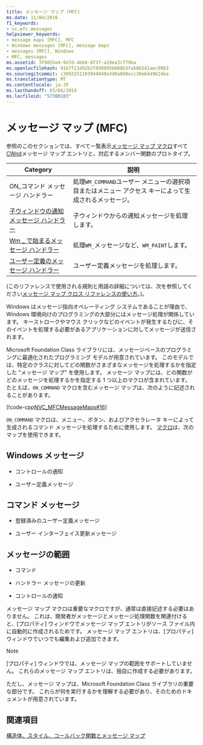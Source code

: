 ```yaml
---
title: メッセージ マップ (MFC)
ms.date: 11/04/2016
f1_keywords:
- vc.mfc.messages
helpviewer_keywords:
- message maps [MFC], MFC
- Windows messages [MFC], message maps
- messages [MFC], Windows
- MFC, messages
ms.assetid: 3f9855e4-9d7d-4b64-8f3f-a19ea3cf79ba
ms.openlocfilehash: 91b7f21d92b2f899895b008b3fab8b541aec9963
ms.sourcegitcommit: c3093251193944840e3d0a068ecc30e6449624ba
ms.translationtype: MT
ms.contentlocale: ja-JP
ms.lasthandoff: 03/04/2019
ms.locfileid: "57300103"
---
```

# <a name="message-maps-mfc"></a>メッセージ マップ (MFC)

参照のこのセクションでは、すべて一覧表示[メッセージ マップ マクロ](../../mfc/reference/message-map-macros-mfc.md)すべて[CWnd](../../mfc/reference/cwnd-class.md)メッセージ マップ エントリと、対応するメンバー関数のプロトタイプ。

|Category|説明|
|--------------|-----------------|
|ON\_コマンド メッセージ ハンドラー|処理`WM_COMMAND`ユーザー メニューの選択項目またはメニュー アクセス キーによって生成されるメッセージ。|
|[子ウィンドウの通知メッセージ ハンドラー](../../mfc/reference/child-window-notification-message-handlers.md)|子ウィンドウからの通知メッセージを処理します。|
|[Wm _ で始まるメッセージ ハンドラー](../../mfc/reference/handlers-for-wm-messages.md)|処理`WM_`メッセージなど、`WM_PAINT`します。|
|[ユーザー定義のメッセージ ハンドラー](../../mfc/reference/user-defined-handlers.md)|ユーザー定義メッセージを処理します。|

(このリファレンスで使用される規則と用語の詳細については、次を参照してください[メッセージ マップ クロス リファレンスの使い方](../../mfc/reference/how-to-use-the-message-map-cross-reference.md)。)。

Windows はメッセージ指向オペレーティング システムであることが理由で、Windows 環境向けのプログラミングの大部分にはメッセージ処理が関係しています。 キーストロークやマウス クリックなどのイベントが発生するたびに、そのイベントを処理する必要があるアプリケーションに対してメッセージが送信されます。

Microsoft Foundation Class ライブラリには、メッセージベースのプログラミングに最適化されたプログラミング モデルが用意されています。 このモデルでは、特定のクラスに対してどの関数がさまざまなメッセージを処理するかを指定した "メッセージ マップ" を使用します。 メッセージ マップには、どの関数がどのメッセージを処理するかを指定する 1 つ以上のマクロが含まれています。 たとえば、`ON_COMMAND` マクロを含むメッセージ マップは、次のように記述されることがあります。

[!code-cpp[NVC_MFCMessageMaps#16](../../mfc/reference/codesnippet/cpp/message-maps-mfc_1.cpp)]


  `ON_COMMAND` マクロは、メニュー、ボタン、およびアクセラレータ キーによって生成されるコマンド メッセージを処理するために使用します。 [マクロ](../../mfc/reference/message-map-macros-mfc.md)は、次のマップを使用できます。

## <a name="windows-messages"></a>Windows メッセージ

- コントロールの通知

- ユーザー定義メッセージ

## <a name="command-messages"></a>コマンド メッセージ

- 登録済みのユーザー定義メッセージ

- ユーザー インターフェイス更新メッセージ

## <a name="ranges-of-messages"></a>メッセージの範囲

- コマンド

- ハンドラー メッセージの更新

- コントロールの通知

メッセージ マップ マクロは重要なマクロですが、通常は直接記述する必要はありません。 これは、開発者がメッセージとメッセージ処理関数を関連付けると、[プロパティ] ウィンドウでメッセージ マップ エントリがソース ファイル内に自動的に作成されるためです。 メッセージ マップ エントリは、[プロパティ] ウィンドウでいつでも編集および追加できます。

> [!NOTE]
>  [プロパティ] ウィンドウでは、メッセージ マップの範囲をサポートしていません。 これらのメッセージ マップ エントリは、独自に作成する必要があります。

ただし、メッセージ マップは、Microsoft Foundation Class ライブラリの重要な部分です。 これらが何を実行するかを理解する必要があり、そのためのドキュメントが用意されています。

## <a name="see-also"></a>関連項目

[構造体、スタイル、コールバック関数とメッセージ マップ](../../mfc/reference/structures-styles-callbacks-and-message-maps.md)

